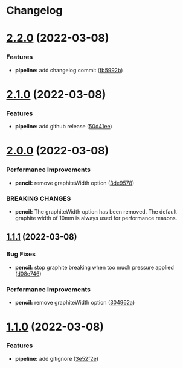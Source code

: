 # Changelog

# [2.2.0](https://github.com/prashant2402/mlflow-helm/compare/v2.1.0...v2.2.0) (2022-03-08)


### Features

* **pipeline:** add changelog commit ([fb5992b](https://github.com/prashant2402/mlflow-helm/commit/fb5992bcf8186d1c9d05bfda6dc1ad49102b7705))

# [2.1.0](https://github.com/prashant2402/mlflow-helm/compare/v2.0.0...v2.1.0) (2022-03-08)


### Features

* **pipeline:** add github release ([50d41ee](https://github.com/prashant2402/mlflow-helm/commit/50d41ee6224eab782afcaa9184ac11901a39b318))

# [2.0.0](https://github.com/prashant2402/mlflow-helm/compare/v1.1.1...v2.0.0) (2022-03-08)


### Performance Improvements

* **pencil:** remove graphiteWidth option ([3de9578](https://github.com/prashant2402/mlflow-helm/commit/3de9578fc343062c2ac73734bd9982be24740d7c))


### BREAKING CHANGES

* **pencil:** The graphiteWidth option has been removed.
The default graphite width of 10mm is always used for performance reasons.

## [1.1.1](https://github.com/prashant2402/mlflow-helm/compare/v1.1.0...v1.1.1) (2022-03-08)


### Bug Fixes

* **pencil:** stop graphite breaking when too much pressure applied ([d08e746](https://github.com/prashant2402/mlflow-helm/commit/d08e74643771fa9224a64f13412c801f575c1a97))


### Performance Improvements

* **pencil:** remove graphiteWidth option ([304962a](https://github.com/prashant2402/mlflow-helm/commit/304962a697ae4b0268b04023d39b9dd95b6844b9))

# [1.1.0](https://github.com/prashant2402/mlflow-helm/compare/v1.0.0...v1.1.0) (2022-03-08)


### Features

* **pipeline:** add gitignore ([3e52f2e](https://github.com/prashant2402/mlflow-helm/commit/3e52f2ea7ede303ac94627f9289bc7fd5f5f271f))
